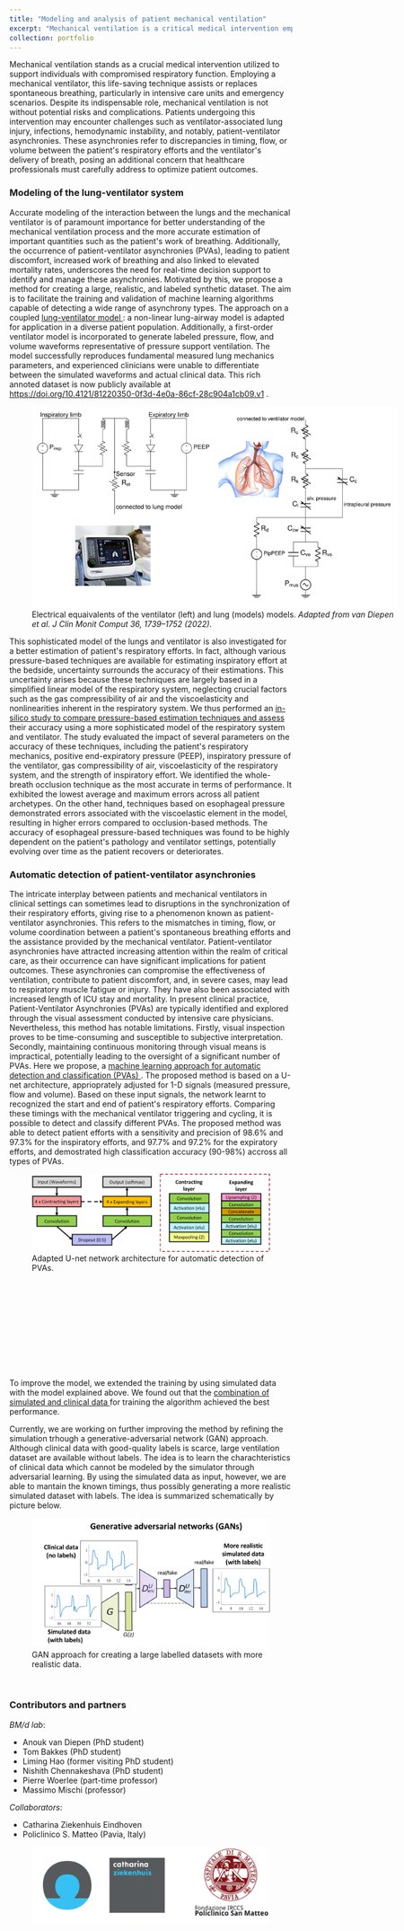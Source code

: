 ```yaml
---
title: "Modeling and analysis of patient mechanical ventilation"
excerpt: "Mechanical ventilation is a critical medical intervention employed to support patients with compromised respiratory function. While mechanical ventilation is essential in various clinical settings, including intensive care units and emergency situations, it is not without potential risks and complications. This line of focuses modeling and analisys of mechanical ventilation for better assessment of patient's efforts with the aim of reducing potential risks.<br/><img src='/images/MV-cover.png' width='400px'>"
collection: portfolio
---
```


Mechanical ventilation stands as a crucial medical intervention utilized to support individuals with compromised respiratory function. Employing a mechanical ventilator, this life-saving technique assists or replaces spontaneous breathing, particularly in intensive care units and emergency scenarios. Despite its indispensable role, mechanical ventilation is not without potential risks and complications. Patients undergoing this intervention may encounter challenges such as ventilator-associated lung injury, infections, hemodynamic instability, and notably, patient-ventilator asynchronies. These asynchronies refer to discrepancies in timing, flow, or volume between the patient's respiratory efforts and the ventilator's delivery of breath, posing an additional concern that healthcare professionals must carefully address to optimize patient outcomes.

### Modeling of the lung-ventilator system
Accurate modeling of the interaction between the lungs and the mechanical ventilator is of paramount importance for better understanding of the mechanical ventilation process and the more accurate estimation of important quantities such as the patient's work of breathing. Additionally, the occurrence of patient-ventilator asynchronies (PVAs), leading to patient discomfort, increased work of breathing and also linked to elevated mortality rates, underscores the need for real-time decision support to identify and manage these asynchronies. 
Motivated by this, we propose a method for creating a large, realistic, and labeled synthetic dataset. The aim is to facilitate the training and validation of machine learning algorithms capable of detecting a wide range of asynchrony types. The approach on a coupled  <a href="https://link.springer.com/article/10.1007/s10877-022-00822-4" target="_blank"> lung-ventilator model </a>: a non-linear lung-airway model is adapted for application in a diverse patient population. Additionally, a first-order ventilator model is incorporated to generate labeled pressure, flow, and volume waveforms representative of pressure support ventilation. The model successfully reproduces fundamental measured lung mechanics parameters, and experienced clinicians were unable to differentiate between the simulated waveforms and actual clinical data. This rich annoted dataset is now publicly available at <a href="https://doi.org/10.4121/81220350-0f3d-4e0a-86cf-28c904a1cb09.v1" target="_blank">https://doi.org/10.4121/81220350-0f3d-4e0a-86cf-28c904a1cb09.v1 </a>.

<figure style="width:650px; ">
  <img src='/images/lung_ventilator_model.png' alt="Electrical equaivalents for lungs and ventilator" >
  <figcaption> Electrical equaivalents of the ventilator (left) and lung (models) models. <i>Adapted from van Diepen et al. J Clin Monit Comput 36, 1739–1752 (2022).</i></figcaption>
</figure>

This sophisticated model of the lungs and ventilator is also investigated for a better estimation of patient's respiratory efforts. In fact, although various pressure-based techniques are available for estimating inspiratory effort at the bedside, uncertainty surrounds the accuracy of their estimations. This uncertainty arises because these techniques are largely based in a simplified linear model of the respiratory system, neglecting crucial factors such as the gas compressibility of air and the viscoelasticity and nonlinearities inherent in the respiratory system.
We thus performed an  <a href="https://www.cell.com/heliyon/pdf/S2405-8440(23)00817-4.pdf" target="_blank"> in-silico study to compare pressure-based estimation techniques and assess </a> their accuracy using a more sophisticated model of the respiratory system and ventilator. The study evaluated the impact of several parameters on the accuracy of these techniques, including the patient's respiratory mechanics, positive end-expiratory pressure (PEEP), inspiratory pressure of the ventilator, gas compressibility of air, viscoelasticity of the respiratory system, and the strength of inspiratory effort. We identified the whole-breath occlusion technique as the most accurate in terms of performance. It exhibited the lowest average and maximum errors across all patient archetypes. On the other hand, techniques based on esophageal pressure demonstrated errors associated with the viscoelastic element in the model, resulting in higher errors compared to occlusion-based methods. The accuracy of esophageal pressure-based techniques was found to be highly dependent on the patient's pathology and ventilator settings, potentially evolving over time as the patient recovers or deteriorates.

### Automatic detection of patient-ventilator asynchronies
The intricate interplay between patients and mechanical ventilators in clinical settings can sometimes lead to disruptions in the synchronization of their respiratory efforts, giving rise to a phenomenon known as patient-ventilator asynchronies. This refers to the mismatches in timing, flow, or volume coordination between a patient's spontaneous breathing efforts and the assistance provided by the mechanical ventilator. Patient-ventilator asynchronies have attracted increasing attention within the realm of critical care, as their occurrence can have significant implications for patient outcomes. These asynchronies can compromise the effectiveness of ventilation, contribute to patient discomfort, and, in severe cases, may lead to respiratory muscle fatigue or injury. They have also been associated with increased length of ICU stay and mortality. In present clinical practice, Patient-Ventilator Asynchronies (PVAs) are typically identified and explored through the visual assessment conducted by intensive care physicians. Nevertheless, this method has notable limitations. Firstly, visual inspection proves to be time-consuming and susceptible to subjective interpretation. Secondly, maintaining continuous monitoring through visual means is impractical, potentially leading to the oversight of a significant number of PVAs.
Here we propose, a <a href="https://ieeexplore.ieee.org/stamp/stamp.jsp?tp=&arnumber=9175796" target="_blank"> machine learning approach for automatic detection and classification (PVAs) </a>. The proposed method is based on a U-net architecture, apprioprately adjusted for 1-D signals (measured pressure, flow and volume). Based on these input signals, the network learnt to recognized the start and end of patient's respiratory efforts. Comparing these timings with the mechanical ventilator triggering and cycling, it is possible to detect and classify different PVAs. The proposed method was able to detect patient efforts with a sensitivity and precision of 98.6% and 97.3% for the inspiratory efforts, and 97.7% and 97.2% for the expiratory efforts, and demostrated high classification accuracy (90-98%) accross all types of PVAs.

<figure style="height:350px; ">
  <img src='/images/unet_tom.png' alt="U-net architecture" >
  <figcaption> Adapted U-net network architecture for automatic detection of PVAs.</figcaption>
</figure>

To improve the model, we extended the training by using simulated data with the model explained above. We found out that the <a href="https://www.sciencedirect.com/science/article/pii/S0169260722007143" target="_blank"> combination of simulated and clinical data </a> for training the algorithm achieved the best performance.

Currently, we are working on further improving the method by refining the simulation trhough a generative-adversarial network (GAN) approach. Although clinical data with good-quality labels is scarce, large ventilation dataset are available without labels. The idea is to learn the charachteristics of clinical data which cannot be modeled by the simulator through adversarial learning. By using the simulated data as input, however, we are able to mantain the known timings, thus possibly generating a more realistic simulated dataset with labels. The idea is summarized schematically by picture below. 

<figure style="height:300px; ">
  <img src='/images/gan_pva.png' alt="GAN approach" >
  <figcaption> GAN approach for creating a large labelled datasets with more realistic data.</figcaption>
</figure>

### Contributors and partners
*BM/d lab*:
* Anouk van Diepen (PhD student)
* Tom Bakkes (PhD student)
* Liming Hao (former visiting PhD student)
* Nishith Chennakeshava (PhD student)
* Pierre Woerlee (part-time professor)
* Massimo Mischi (professor)

*Collaborators*:
* Catharina Ziekenhuis Eindhoven
* Policlinico S. Matteo (Pavia, Italy)

<figure style="height:100px; ">
  <img src='/images/logo_cze_smatteo.png' alt="logos" >
</figure>


